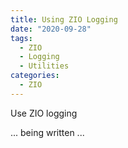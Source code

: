 ```yaml
---
title: Using ZIO Logging
date: "2020-09-28"
tags:
  - ZIO
  - Logging
  - Utilities
categories:
  - ZIO  
---
```

Use ZIO logging

... being written ...